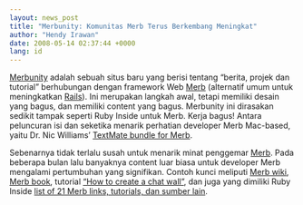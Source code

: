 ```yaml
---
layout: news_post
title: "Merbunity: Komunitas Merb Terus Berkembang Meningkat"
author: "Hendy Irawan"
date: 2008-05-14 02:37:44 +0000
lang: id
---
```


[Merbunity][1] adalah sebuah situs baru yang berisi tentang “berita,
projek dan tutorial” berhubungan dengan framework Web [Merb][2]
(alternatif umum untuk meningkatkan [Rails][3]). Ini merupakan langkah
awal, tetapi memiliki desain yang bagus, dan memiliki content yang
bagus. Merbunity ini dirasakan sedikit tampak seperti Ruby Inside untuk
Merb. Kerja bagus! Antara peluncuran isi dan seketika menarik perhatian
developer Merb Mac-based, yaitu Dr. Nic Williams’ [TextMate bundle for
Merb][4].

Sebenarnya tidak terlalu susah untuk menarik minat penggemar [Merb][2].
Pada beberapa bulan lalu banyaknya content luar biasa untuk developer
Merb mengalami pertumbuhan yang signifikan. Contoh kunci meliputi [Merb
wiki][5], [Merb book][6], tutorial [“How to create a chat wall”][7], dan
juga yang dimiliki Ruby Inside [list of 21 Merb links, tutorials, dan
sumber lain][8].



[1]: http://merbunity.com/
[2]: http://www.merbivore.com/
[3]: http://www.rubyonrails.com
[4]: http://merbunity.com/news/3
[5]: http://wiki.merbivore.com/
[6]: http://merb.4ninjas.org/
[7]: http://www.socialface.com/slapp/
[8]: http://www.rubyinside.com/merb-tutorials-and-resources-716.html

